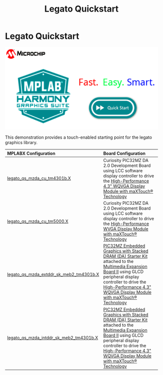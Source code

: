 ﻿---
parent: Example Applications
title: Legato Quickstart
nav_order: 1
---

# Legato Quickstart

![](./../../docs/html/legato_quickstart.png)

This demonstration provides a touch-enabled starting point for the legato graphics library.

|MPLABX Configuration|Board Configuration|
|:-------------------|:------------------|
| [legato_qs_mzda_cu_tm4301b.X](legato_qs_mzda_cu_tm4301b_X.html) | Curiosity PIC32MZ DA 2.0 Development Board using LCC software display controller to drive the [High-Performance 4.3\" WQVGA Display Module with maXTouch® Technology](https://www.microchip.com/DevelopmentTools/ProductDetails/PartNO/AC320005-4) | 
| [legato_qs_mzda_cu_tm5000.X](legato_qs_mzda_cu_tm5000_X.html) | Curiosity PIC32MZ DA 2.0 Development Board using LCC software display controller to drive the [High-Performance WVGA Display Module with maXTouch® Technology](https://www.microchip.com/DevelopmentTools/ProductDetails/PartNO/AC320005-5) | 
| [legato_qs_mzda_extddr_sk_meb2_tm4301b.X](legato_qs_mzda_extddr_sk_meb2_tm4301b.X.html) | [PIC32MZ Embedded Graphics with Stacked DRAM (DA) Starter Kit](https://www.microchip.com/DevelopmentTools/ProductDetails/DM320008) attached to the [Multimedia Expansion Board II](https://www.microchip.com/DevelopmentTools/ProductDetails/PartNO/DM320005-5) using GLCD peripheral display controller to drive the [High-Performance 4.3\" WQVGA Display Module with maXTouch® Technology](https://www.microchip.com/DevelopmentTools/ProductDetails/PartNO/AC320005-4) | 
| [legato_qs_mzda_intddr_sk_meb2_tm4301b.X](legato_qs_mzda_intddr_sk_meb2_tm4301b_X.html) | [PIC32MZ Embedded Graphics with Stacked DRAM (DA) Starter Kit](https://www.microchip.com/DevelopmentTools/ProductDetails/DM320010) attached to the [Multimedia Expansion Board II](https://www.microchip.com/DevelopmentTools/ProductDetails/PartNO/DM320005-5) using GLCD peripheral display controller to drive the [High-Performance 4.3\" WQVGA Display Module with maXTouch® Technology](https://www.microchip.com/DevelopmentTools/ProductDetails/PartNO/AC320005-4) | 